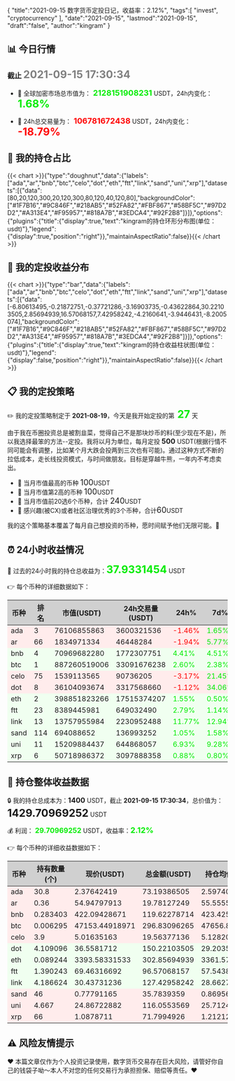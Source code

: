 {
  "title":"2021-09-15 数字货币定投日记，收益率：2.12%",
  "tags":[
    "invest",
    "cryptocurrency"
  ],
  "date":"2021-09-15",
  "lastmod":"2021-09-15",
  "draft":"false",
  "author":"kingram"
}

##  📊 今日行情
### 截止 <font color=grey size=5 >**2021-09-15 17:30:34**</font>
- 🍖 全球加密市场总市值为：<font color=#00EC00 size=4 > **2128151908231**</font> USDT，24h内变化：<font color=#00EC00 size=5 > **1.68%**</font>

- 🍤 24h总交易量为：<font color=#FF0000 size=4 > **106781672438**</font> USDT，24h内变化：<font color=#FF0000 size=5 > **-18.79%**</font>

## 🎨 我的持仓占比
   {{< chart >}}{"type":"doughnut","data":{"labels":["ada","ar","bnb","btc","celo","dot","eth","ftt","link","sand","uni","xrp"],"datasets":[{"data":[80,20,120,300,20,120,300,80,120,40,120,80],"backgroundColor":["#1F7B16","#9C846F","#218AB5","#52FA82","#FBF867","#58BF5C","#97D2D2","#A313E4","#F95957","#818A7B","#3EDCA4","#92F2B8"]}]},"options":{"plugins":{"title":{"display":true,"text":"kingram的持仓环形分布图(单位：usdt)"},"legend":{"display":true,"position":"right"}},"maintainAspectRatio":false}}{{< /chart >}}

## 🍺 我的定投收益分布
   {{< chart >}}{"type":"bar","data":{"labels":["ada","ar","bnb","btc","celo","dot","eth","ftt","link","sand","uni","xrp"],"datasets":[{"data":[-6.80613495,-0.21872751,-0.37721286,-3.16903735,-0.43622864,30.22103505,2.85694939,16.57068157,7.42958242,-4.2160641,-3.9446431,-8.2005074],"backgroundColor":["#1F7B16","#9C846F","#218AB5","#52FA82","#FBF867","#58BF5C","#97D2D2","#A313E4","#F95957","#818A7B","#3EDCA4","#92F2B8"]}]},"options":{"plugins":{"title":{"display":true,"text":"kingram的持仓收益柱状图(单位：usdt)"},"legend":{"display":false,"position":"right"}},"maintainAspectRatio":false}}{{< /chart >}}

## 📋 我的定投策略
 ✏️ 我的定投策略制定于 **2021-08-19**，今天是我开始定投的第<font color=#00EC00 size=5 > **27**</font> 天

<div>由于我在币圈投资总是被割韭菜，觉得自己不是那块炒币的料(至少现在不是)，所以我选择最笨的方法--定投。我将以月为单位，每月定投 <font size=3 ><strong> 500 </strong></font> USDT(根据行情不同可能会有调整，比如某个月大跌会投两到三次也有可能)。通过这种方式不断的拉低成本，走长线投资模式，与时间做朋友。目标是穿越牛熊，一年内不考虑卖出。</div>

- 🥇 当月市值最高的币种 <font size=4 >100</font>USDT
- 🥈 当月市值第2高的币种 <font size=4 >100</font>USDT
- 🥉 当月市值前20选6个币种，合计 <font size=4 >240</font>USDT
- 🏅 感兴趣(被CX)或者社区治理优秀的3个币种，合计<font size=4 >60</font>USDT

<div>我的这个策略基本覆盖了每月自己想投资的币种，愿时间赋予他们无限可能。🤗</div>

## ⏰ 24小时收益情况
📌 过去的24小时我的持仓总收益为：<font color=#00EC00 size=5 >**37.9331454**</font> USDT

👉 每个币种的详细数据如下：
<table>
    <thead><tr bgcolor="#d0d0d0" ><th>币种</th><th>排名</th><th>市值(USDT)</th><th>24h交易量(USDT)</th><th>24h%</th><th>7d%</th><th>24h收益</th></tr></thead>
    <tbody>
    <tr>
        <td bgcolor=#FFECEC>ada</td>
        <td bgcolor=#FFECEC>3</td>
        <td bgcolor=#FFECEC>76106855863</td>
        <td bgcolor=#FFECEC>3600321536</td>
        <td bgcolor=#FFECEC><font color=#FF0000>-1.46%</font></td>
        <td bgcolor=#FFECEC><font color=#00EC00>1.65%</font></td>
        <td bgcolor=#FFECEC><font color=#FF0000 size=3 ><strong>-1.08477722</strong></font></td>
    </tr>
    <tr>
        <td bgcolor=#FFECEC>ar</td>
        <td bgcolor=#FFECEC>66</td>
        <td bgcolor=#FFECEC>1834971334</td>
        <td bgcolor=#FFECEC>46448284</td>
        <td bgcolor=#FFECEC><font color=#FF0000>-1.94%</font></td>
        <td bgcolor=#FFECEC><font color=#00EC00>5.77%</font></td>
        <td bgcolor=#FFECEC><font color=#FF0000 size=3 ><strong>-0.39143043</strong></font></td>
    </tr>
    <tr>
        <td bgcolor=#F0FFF0>bnb</td>
        <td bgcolor=#F0FFF0>4</td>
        <td bgcolor=#F0FFF0>70969682280</td>
        <td bgcolor=#F0FFF0>1772307751</td>
        <td bgcolor=#F0FFF0><font color=#00EC00>4.41%</font></td>
        <td bgcolor=#F0FFF0><font color=#00EC00>4.51%</font></td>
        <td bgcolor=#F0FFF0><font color=#00EC00 size=3 ><strong>5.05210321</strong></font></td>
    </tr>
    <tr>
        <td bgcolor=#F0FFF0>btc</td>
        <td bgcolor=#F0FFF0>1</td>
        <td bgcolor=#F0FFF0>887260519006</td>
        <td bgcolor=#F0FFF0>33091676238</td>
        <td bgcolor=#F0FFF0><font color=#00EC00>2.60%</font></td>
        <td bgcolor=#F0FFF0><font color=#00EC00>2.38%</font></td>
        <td bgcolor=#F0FFF0><font color=#00EC00 size=3 ><strong>7.50835775</strong></font></td>
    </tr>
    <tr>
        <td bgcolor=#FFECEC>celo</td>
        <td bgcolor=#FFECEC>75</td>
        <td bgcolor=#FFECEC>1539113565</td>
        <td bgcolor=#FFECEC>90736205</td>
        <td bgcolor=#FFECEC><font color=#FF0000>-3.17%</font></td>
        <td bgcolor=#FFECEC><font color=#00EC00>21.45%</font></td>
        <td bgcolor=#FFECEC><font color=#FF0000 size=3 ><strong>-0.64089635</strong></font></td>
    </tr>
    <tr>
        <td bgcolor=#FFECEC>dot</td>
        <td bgcolor=#FFECEC>8</td>
        <td bgcolor=#FFECEC>36104093674</td>
        <td bgcolor=#FFECEC>3317568660</td>
        <td bgcolor=#FFECEC><font color=#FF0000>-1.12%</font></td>
        <td bgcolor=#FFECEC><font color=#00EC00>34.06%</font></td>
        <td bgcolor=#FFECEC><font color=#FF0000 size=3 ><strong>-1.69483334</strong></font></td>
    </tr>
    <tr>
        <td bgcolor=#F0FFF0>eth</td>
        <td bgcolor=#F0FFF0>2</td>
        <td bgcolor=#F0FFF0>398851823266</td>
        <td bgcolor=#F0FFF0>17515374207</td>
        <td bgcolor=#F0FFF0><font color=#00EC00>1.55%</font></td>
        <td bgcolor=#F0FFF0><font color=#00EC00>0.50%</font></td>
        <td bgcolor=#F0FFF0><font color=#00EC00 size=3 ><strong>4.62882784</strong></font></td>
    </tr>
    <tr>
        <td bgcolor=#F0FFF0>ftt</td>
        <td bgcolor=#F0FFF0>23</td>
        <td bgcolor=#F0FFF0>8389445981</td>
        <td bgcolor=#F0FFF0>649032490</td>
        <td bgcolor=#F0FFF0><font color=#00EC00>2.79%</font></td>
        <td bgcolor=#F0FFF0><font color=#00EC00>1.14%</font></td>
        <td bgcolor=#F0FFF0><font color=#00EC00 size=3 ><strong>2.61762929</strong></font></td>
    </tr>
    <tr>
        <td bgcolor=#F0FFF0>link</td>
        <td bgcolor=#F0FFF0>13</td>
        <td bgcolor=#F0FFF0>13757955984</td>
        <td bgcolor=#F0FFF0>2230952488</td>
        <td bgcolor=#F0FFF0><font color=#00EC00>11.77%</font></td>
        <td bgcolor=#F0FFF0><font color=#00EC00>12.94%</font></td>
        <td bgcolor=#F0FFF0><font color=#00EC00 size=3 ><strong>13.42182312</strong></font></td>
    </tr>
    <tr>
        <td bgcolor=#F0FFF0>sand</td>
        <td bgcolor=#F0FFF0>114</td>
        <td bgcolor=#F0FFF0>694088652</td>
        <td bgcolor=#F0FFF0>136993252</td>
        <td bgcolor=#F0FFF0><font color=#00EC00>1.05%</font></td>
        <td bgcolor=#F0FFF0><font color=#00EC00>1.58%</font></td>
        <td bgcolor=#F0FFF0><font color=#00EC00 size=3 ><strong>0.37171588</strong></font></td>
    </tr>
    <tr>
        <td bgcolor=#F0FFF0>uni</td>
        <td bgcolor=#F0FFF0>11</td>
        <td bgcolor=#F0FFF0>15209884437</td>
        <td bgcolor=#F0FFF0>644868057</td>
        <td bgcolor=#F0FFF0><font color=#00EC00>6.93%</font></td>
        <td bgcolor=#F0FFF0><font color=#00EC00>9.28%</font></td>
        <td bgcolor=#F0FFF0><font color=#00EC00 size=3 ><strong>7.5182162</strong></font></td>
    </tr>
    <tr>
        <td bgcolor=#F0FFF0>xrp</td>
        <td bgcolor=#F0FFF0>6</td>
        <td bgcolor=#F0FFF0>50718986372</td>
        <td bgcolor=#F0FFF0>3097888358</td>
        <td bgcolor=#F0FFF0><font color=#00EC00>0.88%</font></td>
        <td bgcolor=#F0FFF0><font color=#00EC00>0.80%</font></td>
        <td bgcolor=#F0FFF0><font color=#00EC00 size=3 ><strong>0.62640945</strong></font></td>
    </tr>
    </tbody>
</table>

## 🎯 持仓整体收益数据

🔒 我的持仓总成本为：<font size=3 >**1400**</font> USDT，截止 **2021-09-15 17:30:34**，总价值为：<font  size=5 >**1429.70969252**</font> USDT

💰 利润： <font color=#00EC00 size=3 >**29.70969252**</font> USDT，收益率：<font color=#00EC00 size=4 >**2.12%**</font>

👉 每个币种的详细收益数据如下：

<table>
    <thead><tr bgcolor="#d0d0d0" ><th>币种</th><th>持有数量(个)</th><th>现价(USDT)</th><th>总金额(USDT)</th><th>持仓均价(USDT)</th><th>成本(USDT)</th><th>利润(USDT)</th><th>收益率</th></tr></thead>
    <tbody>
    <tr>
        <td bgcolor=#FFECEC>ada</td>
        <td bgcolor=#FFECEC>30.8</td>
        <td bgcolor=#FFECEC>2.37642419</td>
        <td bgcolor=#FFECEC>73.19386505</td>
        <td bgcolor=#FFECEC>2.5974026</td>
        <td bgcolor=#FFECEC>80</td>
        <td bgcolor=#FFECEC>-6.80613495</td>
        <td bgcolor=#FFECEC><font color=#FF0000 size=3 ><strong>-8.51%</strong></font></td>
    </tr>
    <tr>
        <td bgcolor=#FFECEC>ar</td>
        <td bgcolor=#FFECEC>0.36</td>
        <td bgcolor=#FFECEC>54.94797913</td>
        <td bgcolor=#FFECEC>19.78127249</td>
        <td bgcolor=#FFECEC>55.55555556</td>
        <td bgcolor=#FFECEC>20</td>
        <td bgcolor=#FFECEC>-0.21872751</td>
        <td bgcolor=#FFECEC><font color=#FF0000 size=3 ><strong>-1.09%</strong></font></td>
    </tr>
    <tr>
        <td bgcolor=#FFECEC>bnb</td>
        <td bgcolor=#FFECEC>0.283403</td>
        <td bgcolor=#FFECEC>422.09428671</td>
        <td bgcolor=#FFECEC>119.62278714</td>
        <td bgcolor=#FFECEC>423.42529896</td>
        <td bgcolor=#FFECEC>120</td>
        <td bgcolor=#FFECEC>-0.37721286</td>
        <td bgcolor=#FFECEC><font color=#FF0000 size=3 ><strong>-0.31%</strong></font></td>
    </tr>
    <tr>
        <td bgcolor=#FFECEC>btc</td>
        <td bgcolor=#FFECEC>0.006295</td>
        <td bgcolor=#FFECEC>47153.44918971</td>
        <td bgcolor=#FFECEC>296.83096265</td>
        <td bgcolor=#FFECEC>47656.87053217</td>
        <td bgcolor=#FFECEC>300</td>
        <td bgcolor=#FFECEC>-3.16903735</td>
        <td bgcolor=#FFECEC><font color=#FF0000 size=3 ><strong>-1.06%</strong></font></td>
    </tr>
    <tr>
        <td bgcolor=#FFECEC>celo</td>
        <td bgcolor=#FFECEC>3.9</td>
        <td bgcolor=#FFECEC>5.01635163</td>
        <td bgcolor=#FFECEC>19.56377136</td>
        <td bgcolor=#FFECEC>5.12820513</td>
        <td bgcolor=#FFECEC>20</td>
        <td bgcolor=#FFECEC>-0.43622864</td>
        <td bgcolor=#FFECEC><font color=#FF0000 size=3 ><strong>-2.18%</strong></font></td>
    </tr>
    <tr>
        <td bgcolor=#F0FFF0>dot</td>
        <td bgcolor=#F0FFF0>4.109096</td>
        <td bgcolor=#F0FFF0>36.5581712</td>
        <td bgcolor=#F0FFF0>150.22103505</td>
        <td bgcolor=#F0FFF0>29.20350364</td>
        <td bgcolor=#F0FFF0>120</td>
        <td bgcolor=#F0FFF0>30.22103505</td>
        <td bgcolor=#F0FFF0><font color=#00EC00 size=3 ><strong>25.18%</strong></font></td>
    </tr>
    <tr>
        <td bgcolor=#F0FFF0>eth</td>
        <td bgcolor=#F0FFF0>0.089244</td>
        <td bgcolor=#F0FFF0>3393.58331533</td>
        <td bgcolor=#F0FFF0>302.85694939</td>
        <td bgcolor=#F0FFF0>3361.57052575</td>
        <td bgcolor=#F0FFF0>300</td>
        <td bgcolor=#F0FFF0>2.85694939</td>
        <td bgcolor=#F0FFF0><font color=#00EC00 size=3 ><strong>0.95%</strong></font></td>
    </tr>
    <tr>
        <td bgcolor=#F0FFF0>ftt</td>
        <td bgcolor=#F0FFF0>1.390243</td>
        <td bgcolor=#F0FFF0>69.46316692</td>
        <td bgcolor=#F0FFF0>96.57068157</td>
        <td bgcolor=#F0FFF0>57.543897</td>
        <td bgcolor=#F0FFF0>80</td>
        <td bgcolor=#F0FFF0>16.57068157</td>
        <td bgcolor=#F0FFF0><font color=#00EC00 size=3 ><strong>20.71%</strong></font></td>
    </tr>
    <tr>
        <td bgcolor=#F0FFF0>link</td>
        <td bgcolor=#F0FFF0>4.186624</td>
        <td bgcolor=#F0FFF0>30.43731236</td>
        <td bgcolor=#F0FFF0>127.42958242</td>
        <td bgcolor=#F0FFF0>28.66271249</td>
        <td bgcolor=#F0FFF0>120</td>
        <td bgcolor=#F0FFF0>7.42958242</td>
        <td bgcolor=#F0FFF0><font color=#00EC00 size=3 ><strong>6.19%</strong></font></td>
    </tr>
    <tr>
        <td bgcolor=#FFECEC>sand</td>
        <td bgcolor=#FFECEC>46</td>
        <td bgcolor=#FFECEC>0.77791165</td>
        <td bgcolor=#FFECEC>35.7839359</td>
        <td bgcolor=#FFECEC>0.86956522</td>
        <td bgcolor=#FFECEC>40</td>
        <td bgcolor=#FFECEC>-4.2160641</td>
        <td bgcolor=#FFECEC><font color=#FF0000 size=3 ><strong>-10.54%</strong></font></td>
    </tr>
    <tr>
        <td bgcolor=#FFECEC>uni</td>
        <td bgcolor=#FFECEC>4.667</td>
        <td bgcolor=#FFECEC>24.86722882</td>
        <td bgcolor=#FFECEC>116.0553569</td>
        <td bgcolor=#FFECEC>25.71244911</td>
        <td bgcolor=#FFECEC>120</td>
        <td bgcolor=#FFECEC>-3.9446431</td>
        <td bgcolor=#FFECEC><font color=#FF0000 size=3 ><strong>-3.29%</strong></font></td>
    </tr>
    <tr>
        <td bgcolor=#FFECEC>xrp</td>
        <td bgcolor=#FFECEC>66</td>
        <td bgcolor=#FFECEC>1.0878711</td>
        <td bgcolor=#FFECEC>71.7994926</td>
        <td bgcolor=#FFECEC>1.21212121</td>
        <td bgcolor=#FFECEC>80</td>
        <td bgcolor=#FFECEC>-8.2005074</td>
        <td bgcolor=#FFECEC><font color=#FF0000 size=3 ><strong>-10.25%</strong></font></td>
    </tr>
    </tbody>
</table>

## ⚠ 风险友情提示
❤ 本篇文章仅作为个人投资记录使用，数字货币交易存在巨大风险，请管好你自己的钱袋子呦～本人不对您的任何交易行为承担担保、赔偿等责任。❤